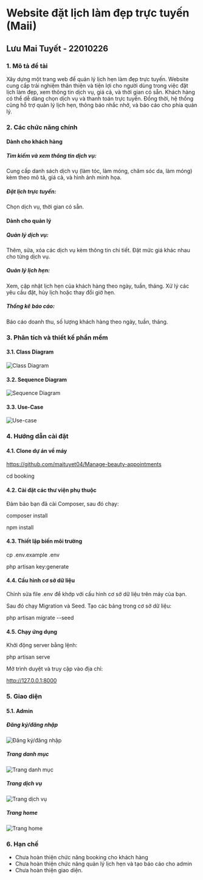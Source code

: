 
# Website đặt lịch làm đẹp trực tuyến (Maii)
## Lưu Mai Tuyết - 22010226

### 1. Mô tả đề tài

Xây dựng một trang web để quản lý lịch hẹn làm đẹp trực tuyến. Website cung cấp trải nghiệm thân thiện và tiện lợi cho người dùng trong việc đặt lịch làm đẹp, xem thông tin dịch vụ, giá cả, và thời gian có sẵn. Khách hàng có thể dễ dàng chọn dịch vụ và thanh toán trực tuyến. Đồng thời, hệ thống cũng hỗ trợ quản lý lịch hẹn, thông báo nhắc nhở, và báo cáo cho phía quản lý.

### 2. Các chức năng chính

#### Dành cho khách hàng

##### Tìm kiếm và xem thông tin dịch vụ:

Cung cấp danh sách dịch vụ (làm tóc, làm móng, chăm sóc da, làm móng) kèm theo mô tả, giá cả, và hình ảnh minh họa.

##### Đặt lịch trực tuyến:

Chọn dịch vụ, thời gian có sẵn.

#### Dành cho quản lý

##### Quản lý dịch vụ:

Thêm, sửa, xóa các dịch vụ kèm thông tin chi tiết. Đặt mức giá khác nhau cho từng dịch vụ.

##### Quản lý lịch hẹn:

Xem, cập nhật lịch hẹn của khách hàng theo ngày, tuần, tháng. Xử lý các yêu cầu đặt, hủy lịch hoặc thay đổi giờ hẹn.

##### Thống kê báo cáo:

Báo cáo doanh thu, số lượng khách hàng theo ngày, tuần, tháng.

### 3. Phân tích và thiết kế phần mềm

#### 3.1. Class Diagram
![Class Diagram](https://i.imgur.com/RnCyeMv.png)

#### 3.2. Sequence Diagram
![Sequence Diagram](https://i.imgur.com/QdUbAX7.png)

#### 3.3. Use-Case
![Use-case](https://i.imgur.com/oKPdhPY.png)

### 4. Hướng dẫn cài đặt
#### 4.1. Clone dự án về máy
https://github.com/maituyet04/Manage-beauty-appointments

cd booking

#### 4.2. Cài đặt các thư viện phụ thuộc
Đảm bảo bạn đã cài Composer, sau đó chạy:

composer install

npm install
#### 4.3. Thiết lập biến môi trường
cp .env.example .env

php artisan key:generate
#### 4.4. Cấu hình cơ sở dữ liệu
Chỉnh sửa file .env để khớp với cấu hình cơ sở dữ liệu trên máy của bạn.

Sau đó chạy Migration và Seed. Tạo các bảng trong cơ sở dữ liệu:

php artisan migrate --seed
#### 4.5. Chạy ứng dụng
Khởi động server bằng lệnh:

php artisan serve

Mở trình duyệt và truy cập vào địa chỉ:

http://127.0.0.1:8000

### 5. Giao diện
#### 5.1. Admin
##### Đăng ký/đăng nhập
![Đăng ký/đăng nhập](https://i.imgur.com/ao03l9Q.png)
##### Trang danh mục
![Trang danh mục](https://i.imgur.com/bBobwNz.png)
##### Trang dịch vụ
![Trang dịch vụ](https://i.imgur.com/HAA1Md2.png)
##### Trang home
![Trang home](https://i.imgur.com/jDi22Gy.png)

### 6. Hạn chế
- Chưa hoàn thiện chức năng booking cho khách hàng
- Chưa hoàn thiện chức năng quản lý lịch hẹn và tạo báo cáo cho admin
- Chưa hoàn thiện giao diện.




